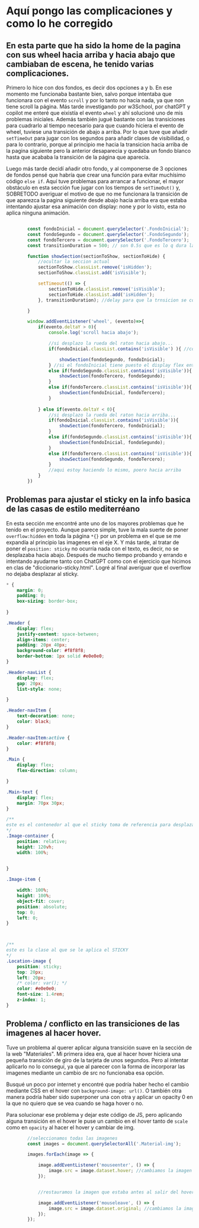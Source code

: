 # Aquí pongo las complicaciones y como lo he corregido


## En esta parte que ha sido la home de la pagina con sus wheel hacia arriba y hacia abajo que cambiaban de escena, he tenido varias complicaciones.

Primero lo hice con dos fondos, es decir dos opciones a y b. En ese momento me funcionaba bastante bien, salvo porque intentaba que funcionara con el evento `scroll` y por lo tanto no hacia nada, ya que non tiene scroll la página. Más tarde investigando por w3School, por chatGPT y copilot me enteré que eixistía el evento `wheel`  y ahí solucioné uno de mis problemas iniciales. Además también jugué bastante con las transiciones para cuadrarlo al tiempo necesario para que cuando hiciera el evento de wheel, tuviese una transición de abajo a arriba. Por lo que tuve que añadir `setTimeOut` para jugar con los segundos para añadir clases de visibilidad, o para lo contrario, porque al principio me hacia la transicion hacia arriba de la pagina siguiente pero la anterior desaparecia y quedaba un fondo blanco hasta que acababa la transición de la página que aparecía.

Luego más tarde decidí añadir otro fondo, y al componerse de 3 opciones de fondos pensé que habría que crear una función para evitar muchísimo código `else if`. Aquí tuve problemas para arrancar a funcionar, el mayor obstáculo en esta sección fue jugar con los tiempos de  `setTimeOut()` y, SOBRETODO averiguar el motivo de que  no me funcionara la transición de que aparezca la pagina siguiente desde abajo hacia arriba era que estaba intentando ajustar esa animación con display: none y por lo visto, esta no aplica ninguna animación. 

```js

        const fondoInicial = document.querySelector('.FondoInicial');
        const fondoSegundo = document.querySelector('.FondoSegundo');
        const fondoTercero = document.querySelector('.FondoTercero');
        const transitionDuration = 500; // son 0.5s que es lo q dura la transicion en el css(así no se queda el fondo en blanco cuando hace el cambio de fondo)

        function showSection(sectionToShow, sectionToHide) {
            //ocultar la seccion actual 
            sectionToShow.classList.remove('isHidden');
            sectionToShow.classList.add('isVisible');

            setTimeout(() => {
                sectionToHide.classList.remove('isVisible');
                sectionToHide.classList.add('isHidden');
            }, transitionDuration); //delay para que la trnsicion se complete sin ser brusco el cambio

        }

        window.addEventListener('wheel', (evento)=>{
            if(evento.deltaY > 0){
                console.log('scroll hacia abajo');

                //si desplazo la rueda del raton hacia abajo...
                if(fondoInicial.classList.contains('isVisible') ){ //contains significa si contiene algo, en este caso si contiene la clase isVisible

                    showSection(fondoSegundo, fondoInicial);
                } //si el fondoInicial tiene puesto el display flex entonces se aplica el if de arriba, que hace q se ejecute la funcion showSection por la que fondoSegundo actua como "sectionToShow" y fondoInicial como "sectionToHide"
                else if(fondoSegundo.classList.contains('isVisible')){
                    showSection(fondoTercero, fondoSegundo);
                }
                else if(fondoTercero.classList.contains('isVisible')){
                    showSection(fondoInicial, fondoTercero);
                }
                
            } else if(evento.deltaY < 0){
                //si desplazo la rueda del raton hacia arriba...
                if(fondoInicial.classList.contains('isVisible')){
                    showSection(fondoTercero, fondoInicial);
                }
                else if(fondoSegundo.classList.contains('isVisible')){
                    showSection(fondoInicial, fondoSegundo);
                }
                else if(fondoTercero.classList.contains('isVisible')){
                    showSection(fondoSegundo, fondoTercero);
                }
                //aqui estoy haciendo lo mismo, poero hacia arriba
            }
        })

```

## Problemas para ajustar el sticky en la info basica de las casas de estilo mediterréano

En esta sección me encontré ante uno de los mayores problemas que he tenido en el proyecto. Aunque parece simple, tuve la mala suerte de poner `overflow:hidden` en toda la página `*{}` por un problema en el que se me expandía al principio las imagenes en el eje X. Y más tarde, al tratar de poner el `position: sticky` no ocurría nada con el texto, es decir, no se desplazaba hacia abajo. Después de mucho tiempo probando y errando e intentando ayudarme tanto con ChatGPT como con el ejercicio que hicimos en clas de "diccionario-sticky.html". Logré al final averiguar que el overflow no dejaba desplazar al sticky.

```css
* {
    margin: 0;
    padding: 0;
    box-sizing: border-box;
    
}

.Header {
    display: flex;
    justify-content: space-between;
    align-items: center;
    padding: 20px 40px;
    background-color: #f8f8f8;
    border-bottom: 1px solid #e0e0e0;
}

.Header-navList {
    display: flex;
    gap: 20px;
    list-style: none;

}

.Header-navItem {
    text-decoration: none;
    color: black;
}

.Header-navItem:active {
    color: #f8f8f8;
}

.Main {
    display: flex;
    flex-direction: column;

}

.Main-text {
    display: flex;
    margin: 70px 30px;
}

/**
este es el contenedor al que el sticky toma de referencia para desplazarse
*/
.Image-container {
    position: relative;
    height: 120vh;
    width: 100%;
    

}

.Image-item {

    width: 100%;
    height: 100%;
    object-fit: cover;
    position: absolute;
    top: 0;
    left: 0;
}



/**
este es la clase al que se le aplica el STICKY
*/
.Location-image { 
    position: sticky;
    top: 20px;
    left: 20px;
    /* color: var(); */
    color: #e0e0e0;
    font-size: 1.4rem;
    z-index: 1;
}

```


## Problema / conflicto en las transiciones de las imagenes al hacer hover.

Tuve un problema al querer aplicar alguna transición suave en la sección de la web "Materiales". Mi primera idea era, que al hacer hover hiciera una pequeña transición de giro de la tarjeta de unos segundos. Pero al intentar aplicarlo no lo conseguí, ya que al parecer con la forma de incorporar las imagenes mediante un cambio de src no funcionaba esa opción.

Busqué un poco por internet y encontré que podría haber hecho el cambio mediante CSS en el hover con `background-image: url()`. O también otra manera podría haber sido superponer una con otra y aplicar un opacity 0 en la que no quiero que se vea cuando se haga hover o no.

Para solucionar ese problema y dejar este código de JS, pero aplicando alguna transición en el hover le puse un cambio en el hover tanto de `scale` como en `opacity` al hacer el hover y cambiar de img.



```js
        //seleccionamos todas las imagenes
        const images = document.querySelectorAll('.Material-img');

        images.forEach(image => {

            image.addEventListener('mouseenter', () => {
                image.src = image.dataset.hover; //cambiamos la imagen por la que tiene el data-hover puesto en la img (data no actua como src si no q guardo el src ahi para luego ponerlo/devolverlo al src)
            });


            //restauramos la imagen que estaba antes al salir del hover

            image.addEventListener('mouseleave', () => {
                image.src = image.dataset.original; //cambiamos la imagen por la que tiene el data original
            });
        });
```